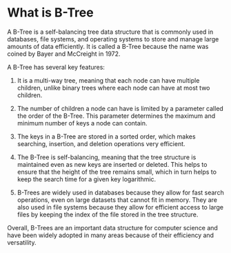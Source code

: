 # What is B-Tree
A B-Tree is a self-balancing tree data structure that is commonly used in databases, file systems, and operating systems to store and manage large amounts of data efficiently. It is called a B-Tree because the name was coined by Bayer and McCreight in 1972.

A B-Tree has several key features:

1. It is a multi-way tree, meaning that each node can have multiple children, unlike binary trees where each node can have at most two children.

2. The number of children a node can have is limited by a parameter called the order of the B-Tree. This parameter determines the maximum and minimum number of keys a node can contain.

3. The keys in a B-Tree are stored in a sorted order, which makes searching, insertion, and deletion operations very efficient.

4. The B-Tree is self-balancing, meaning that the tree structure is maintained even as new keys are inserted or deleted. This helps to ensure that the height of the tree remains small, which in turn helps to keep the search time for a given key logarithmic.

5. B-Trees are widely used in databases because they allow for fast search operations, even on large datasets that cannot fit in memory. They are also used in file systems because they allow for efficient access to large files by keeping the index of the file stored in the tree structure.

Overall, B-Trees are an important data structure for computer science and have been widely adopted in many areas because of their efficiency and versatility.